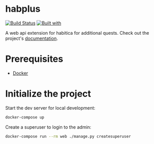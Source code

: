 # habplus

[![Build Status](https://travis-ci.org/the16thpythonist/habplus.svg?branch=master)](https://travis-ci.org/the16thpythonist/habplus)
[![Built with](https://img.shields.io/badge/Built_with-Cookiecutter_Django_Rest-F7B633.svg)](https://github.com/agconti/cookiecutter-django-rest)

A web api extension for habitica for additional quests. Check out the project's [documentation](http://the16thpythonist.github.io/habplus/).

# Prerequisites

- [Docker](https://docs.docker.com/docker-for-mac/install/)

# Initialize the project

Start the dev server for local development:

```bash
docker-compose up
```

Create a superuser to login to the admin:

```bash
docker-compose run --rm web ./manage.py createsuperuser
```
